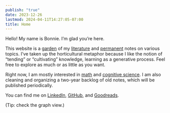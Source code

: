 ```yaml
---
publish: "true"
date: 2023-12-26
lastmod: 2024-04-11T14:27:05-07:00
title: Home
---
```

Hello! My name is Bonnie. I’m glad you’re here.

This website is a [garden](https://maggieappleton.com/garden-history) of my [literature](https://by2328.github.io/garden/tags/literature-note) and [permanent](https://by2328.github.io/garden/tags/permanent-note) notes on various topics. I’ve taken up the horticultural metaphor because I like the notion of “tending” or “cultivating” knowledge, learning as a generative process. Feel free to explore as much or as little as you want.

Right now, I am mostly interested in [math](https://by2328.github.io/garden/tags/topic-logic-mathematics) and [cognitive science](https://by2328.github.io/garden/tags/topic-cognitive-science). I am also cleaning and organizing a two-year backlog of old notes, which will be published periodically.

You can find me on [LinkedIn](https://www.linkedin.com/in/bonnie-yang-1198a522a/), [GitHub](https://github.com/by2328), and [Goodreads](https://www.goodreads.com/liminaljest).

(Tip: check the graph view.)